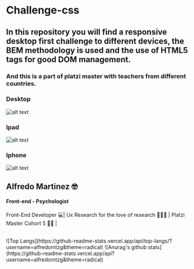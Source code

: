 # Challenge-css
## In this repository you will find a responsive desktop first challenge to different devices, the BEM methodology is used and the use of HTML5 tags for good DOM management.

### And this is a part of platzi master with teachers from different countries.

### Desktop

![alt text](https://github.com/alfredomtzg/challenge-platzi-master/blob/master/newspaper/assets/newspaper.png?raw=true)

### Ipad

![alt text](https://github.com/alfredomtzg/challenge-platzi-master/blob/master/newspaper/assets/ipad.png?raw=true)

### Iphone

![alt text](https://github.com/alfredomtzg/challenge-platzi-master/blob/master/newspaper/assets/iphone5.png?raw=true)


## Alfredo Martinez 🤓
#### Front-end - Psychologist

Front-End Developer 💻| Ux Research for the love of research 🕵🏾‍♂️ | Platzi Master Cohort 5 💪💚 | 

<br>
![Top Langs](https://github-readme-stats.vercel.app/api/top-langs/?username=alfredomtzg&theme=radical)
![Anurag's github stats](https://github-readme-stats.vercel.app/api?username=alfredomtzg&theme=radical)
